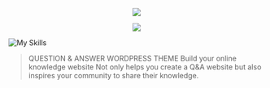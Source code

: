 <p align="center">
  <a href="https://qaengine.enginethemes.com">
    <img src="https://www.enginethemes.com/wp-content/themes/et_home_new/img/logo-text.png" />
  </a>
</p>

<p align="center">
  <a href="https://skillicons.dev">
    <img src="https://skillicons.dev/icons?i=php,js,css" />
  </a>
</p>

![My Skills](https://skillicons.dev/icons?i=php,js,css)

>QUESTION & ANSWER WORDPRESS THEME
Build your online knowledge website
Not only helps you create a Q&A website but also inspires your community to share their knowledge.
